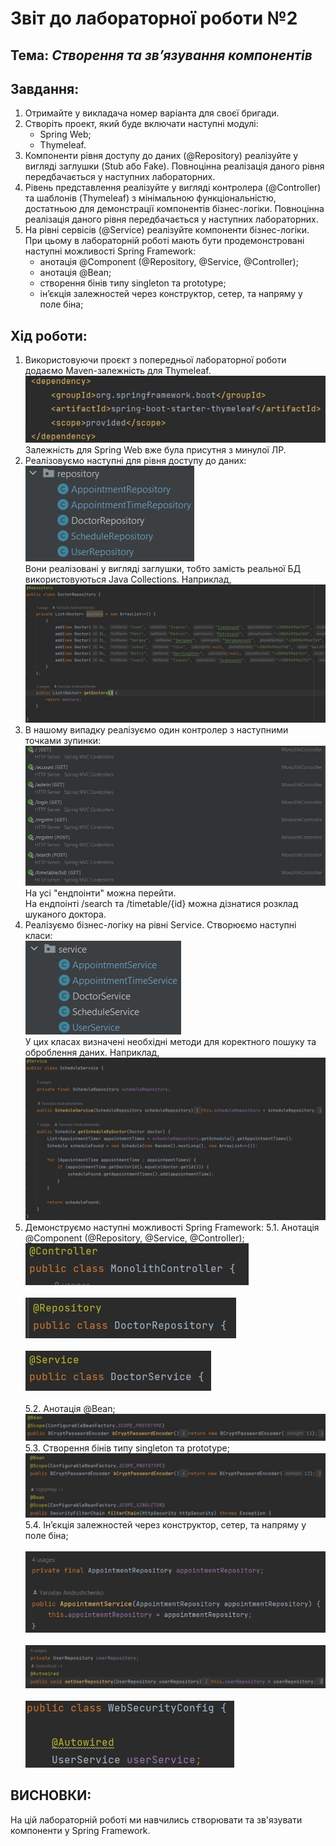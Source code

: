 # Звіт до лабораторної роботи №2

## Тема: *Створення та зв’язування компонентів* <br>
## Завдання:
1. Отримайте у викладача номер варіанта для своєї бригади.
2. Створіть проект, який буде включати наступні модулі:
    - Spring Web;
    - Thymeleaf.
3. Компоненти рівня доступу до даних (@Repository) реалізуйте у вигляді заглушки (Stub або Fake). Повноцінна реалізація даного рівня передбачається у наступних лабораторних.
4. Рівень представлення реалізуйте у вигляді контролера (@Controller) та шаблонів (Thymeleaf) з мінімальною функціональністю, достатньою для демонстрації компонентів бізнес-логіки. Повноцінна реалізація даного рівня передбачається у наступних лабораторних.
5. На рівні сервісів (@Service) реалізуйте компоненти бізнес-логіки. При цьому в лабораторній роботі мають бути продемонстровані наступні можливості Spring Framework:
    - анотація @Component (@Repository, @Service, @Controller);
    - анотація @Bean;
    - створення бінів типу singleton та prototype;
    - ін’єкція залежностей через конструктор, сетер, та напряму у поле біна;

## Хід роботи:
1. Використовуючи проєкт з попередньої лабораторної роботи додаємо Maven-залежність для Thymeleaf. <br>  ![ThymeleafDependency](readme_img/1.jpg) <br> Залежність для Spring Web вже була присутня з минулої ЛР.
2. Реалізовуємо наступні для рівня доступу до даних: <br> ![RepositoryClasses](readme_img/2.jpg) </br> Вони реалізовані у вигляді заглушки, тобто замість реальної БД використовуються Java Collections. Наприклад, <br> ![RepositoryExample](readme_img/3.jpg) </br>
3. В нашому випадку реалізуємо один контролер з наступними точками зупинки: <br> ![Endpoints](readme_img/4.jpg) </br> На усі "ендпоінти" можна перейти. </br> На ендпоінті /search та /timetable/{id} можна дізнатися розклад шуканого доктора. 
4. Реалізуємо бізнес-логіку на рівні Service. Створюємо наступні класи: <br> ![ServiceClasses](readme_img/5.jpg) </br> У цих класах визначені необхідні методи для коректного пошуку та оброблення даних. Наприклад, <br> ![ServiceExample](readme_img/6.jpg) </br> 
5. Демонструємо наступні можливості Spring Framework:
   5.1. Анотація @Component (@Repository, @Service, @Controller); </br> ![ControllerAnnotation](readme_img/7.jpg) </br> </br> ![RepositoryAnnotation](readme_img/8.jpg) </br> </br> ![ServiceAnnotation](readme_img/9.jpg) </br> </br>
   5.2. Анотація @Bean; </br> ![BeanAnnotation](readme_img/10.jpg) </br> 
   5.3. Cтворення бінів типу singleton та prototype; </br> ![BeanScopes](readme_img/11.jpg) </br> 
   5.4. Ін’єкція залежностей через конструктор, сетер, та напряму у поле біна; </br> </br> ![ConstructorInjection](readme_img/12.jpg) </br> </br> ![SetterInjection](readme_img/13.jpg) </br> </br> ![FieldInjection](readme_img/14.jpg) </br>

## ВИСНОВКИ:
На цій лабораторній роботі ми навчились створювати та зв'язувати компоненти у Spring Framework.